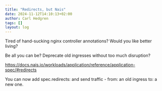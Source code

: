 ```yaml
---
title: "Redirects, but Nais"
date: 2024-11-12T14:10:13+02:00
author: Carl Hedgren
tags: []
layout: log
---
```


Tired of hand-sucking nginx controller annotations? Would you like better living?

Be all you can be? Deprecate old ingresses without too much disruption?

https://docs.nais.io/workloads/application/reference/application-spec/#redirects

You can now add spec.redirects: and send traffic - from: an old ingress to: a new one.
